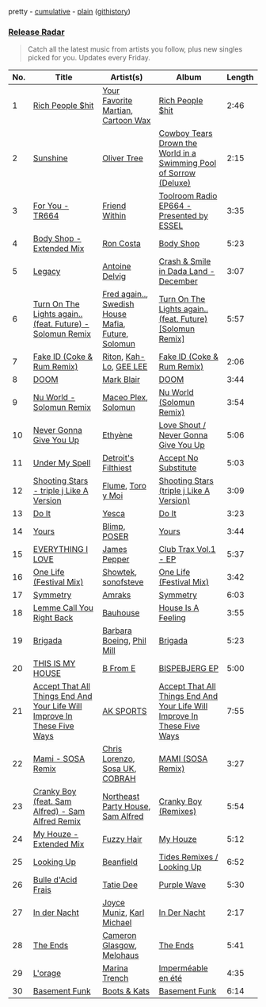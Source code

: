 pretty - [cumulative](/playlists/cumulative/Release%20Radar.md) - [plain](/playlists/plain/37i9dQZEVXbsudmxBFKW7G) ([githistory](https://github.githistory.xyz/vitokorn/spotify-playlist-archive/blob/master/playlists/plain/37i9dQZEVXbsudmxBFKW7G))

### [Release Radar](https://open.spotify.com/playlist/37i9dQZEVXbsudmxBFKW7G)

> Catch all the latest music from artists you follow, plus new singles picked for you. Updates every Friday.

| No. | Title | Artist(s) | Album | Length |
|---|---|---|---|---|
| 1 | [Rich People $hit](https://open.spotify.com/track/3Idy8KSRQlSJKfXcv9cu3T) | [Your Favorite Martian](https://open.spotify.com/artist/4J6UXkUpIArZbKXhh0cOC2), [Cartoon Wax](https://open.spotify.com/artist/039YFqBCsbTSmwj2o84Ogz) | [Rich People $hit](https://open.spotify.com/album/0hhPetihEuvHV37btCyb81) | 2:46 |
| 2 | [Sunshine](https://open.spotify.com/track/1Q9j9J64lNWMJPuKP3Wd14) | [Oliver Tree](https://open.spotify.com/artist/6TLwD7HPWuiOzvXEa3oCNe) | [Cowboy Tears Drown the World in a Swimming Pool of Sorrow (Deluxe)](https://open.spotify.com/album/3HnZ8f1qXz3I9XrLAxOnSv) | 2:15 |
| 3 | [For You - TR664](https://open.spotify.com/track/0DZPf81xKYoUzCITN3Ki9M) | [Friend Within](https://open.spotify.com/artist/4FJPplt1JOVw8Q7NiwFmLv) | [Toolroom Radio EP664 - Presented by ESSEL](https://open.spotify.com/album/566pIhCvYGQWMfhmHbG3NX) | 3:35 |
| 4 | [Body Shop - Extended Mix](https://open.spotify.com/track/1wjkgak4scIa17a8DzOQXS) | [Ron Costa](https://open.spotify.com/artist/5rm0DojzB3HDGjA2iS40cd) | [Body Shop](https://open.spotify.com/album/1DOqAGu3dGfo2s0U27KbI4) | 5:23 |
| 5 | [Legacy](https://open.spotify.com/track/0Whze9aSzkiEKWbKGtnadx) | [Antoine Delvig](https://open.spotify.com/artist/5akjwT4cQGhi5DLknDb0Wl) | [Crash & Smile in Dada Land - December](https://open.spotify.com/album/7pDKTgRlgOhaH1vY7NAoKl) | 3:07 |
| 6 | [Turn On The Lights again.. (feat. Future) - Solomun Remix](https://open.spotify.com/track/0zZrLMx6G1U2nvmFGnSSSr) | [Fred again..](https://open.spotify.com/artist/4oLeXFyACqeem2VImYeBFe), [Swedish House Mafia](https://open.spotify.com/artist/1h6Cn3P4NGzXbaXidqURXs), [Future](https://open.spotify.com/artist/1RyvyyTE3xzB2ZywiAwp0i), [Solomun](https://open.spotify.com/artist/5wJK4kQAkVGjqM9x46KQOC) | [Turn On The Lights again.. (feat. Future) [Solomun Remix]](https://open.spotify.com/album/5uJJDoI0Kr5mmJKrPsStug) | 5:57 |
| 7 | [Fake ID (Coke & Rum Remix)](https://open.spotify.com/track/7cnS0EPwBnP9ZIdGOAOY7c) | [Riton](https://open.spotify.com/artist/7i9j813KFoSBMldGqlh2Z1), [Kah-Lo](https://open.spotify.com/artist/59iOp415oyqGlBHyAhu4z3), [GEE LEE](https://open.spotify.com/artist/77uLXqHKG5n6UYMUr0b0e5) | [Fake ID (Coke & Rum Remix)](https://open.spotify.com/album/7pKuRGliZzRAHJaFED7y6Q) | 2:06 |
| 8 | [DOOM](https://open.spotify.com/track/0aLnCnTGYBR1Bw3FdP5VzV) | [Mark Blair](https://open.spotify.com/artist/5goo6zwHX9nuOcUFXXwSin) | [DOOM](https://open.spotify.com/album/259IzASNnrpdLgW3QxPHN1) | 3:44 |
| 9 | [Nu World - Solomun Remix](https://open.spotify.com/track/4gIXnT4VbM21eqhWMinnpo) | [Maceo Plex](https://open.spotify.com/artist/3TXQ1ddouwQAI78hV4hXDj), [Solomun](https://open.spotify.com/artist/5wJK4kQAkVGjqM9x46KQOC) | [Nu World (Solomun Remix)](https://open.spotify.com/album/3N2BT7AISV9IgwfursJE3D) | 3:54 |
| 10 | [Never Gonna Give You Up](https://open.spotify.com/track/7DsN4DK0vZpsM2o1YsQHhl) | [Ethyène](https://open.spotify.com/artist/2MOPniB13fzGM1MqVxKjHd) | [Love Shout / Never Gonna Give You Up](https://open.spotify.com/album/2djPwR3HZS8QPYtez00nTa) | 5:06 |
| 11 | [Under My Spell](https://open.spotify.com/track/5tJysLRtQ4ye3uPrqSr6uX) | [Detroit's Filthiest](https://open.spotify.com/artist/3O9jHYmVyq59RNpd77g7HW) | [Accept No Substitute](https://open.spotify.com/album/6NVM1dz3hNBZ3u15s6AAId) | 5:03 |
| 12 | [Shooting Stars - triple j Like A Version](https://open.spotify.com/track/6Pt5ky10RuJCMwAQi8xJFy) | [Flume](https://open.spotify.com/artist/6nxWCVXbOlEVRexSbLsTer), [Toro y Moi](https://open.spotify.com/artist/6O4EGCCb6DoIiR6B1QCQgp) | [Shooting Stars (triple j Like A Version)](https://open.spotify.com/album/33nokJNMSwLBfBGkET2Di7) | 3:09 |
| 13 | [Do It](https://open.spotify.com/track/614QhZDNRmR0ReFYvB68kN) | [Yesca](https://open.spotify.com/artist/0ZZlysmyFhg3yT6Pupdsff) | [Do It](https://open.spotify.com/album/17qv59XzF8WEWzyNXMPZJY) | 3:23 |
| 14 | [Yours](https://open.spotify.com/track/0Y3XaUfDXxHu9ka27hP6gx) | [Blimp](https://open.spotify.com/artist/3cMgbjmQ7G6UjuJ7nS0yzx), [POSER](https://open.spotify.com/artist/0Wq9bM8CbTRmKPtCxFxT8P) | [Yours](https://open.spotify.com/album/3KfFa2BZ8wUuQzW9dVFIdR) | 3:44 |
| 15 | [EVERYTHING I LOVE](https://open.spotify.com/track/2HmavoDEUmaZcEQbwBdCJr) | [James Pepper](https://open.spotify.com/artist/3usMrH8kRUz3jwus6okBOy) | [Club Trax Vol.1 - EP](https://open.spotify.com/album/3cXuzE41KPgJDgYdvIsXbv) | 5:37 |
| 16 | [One Life (Festival Mix)](https://open.spotify.com/track/2MNtObv5bxyUprOKewE28m) | [Showtek](https://open.spotify.com/artist/3gk0OYeLFWYupGFRHqLSR7), [sonofsteve](https://open.spotify.com/artist/199v8qPhMq3MGLfKsOgD2v) | [One Life (Festival Mix)](https://open.spotify.com/album/6YnX8UuHdW8sph8ZHUYE45) | 3:42 |
| 17 | [Symmetry](https://open.spotify.com/track/3GjZABuihLDGfrB0rvhWRH) | [Amraks](https://open.spotify.com/artist/45QSSn5J9uRnJqyCRxTBxw) | [Symmetry](https://open.spotify.com/album/3c5Kim4vwZfJwj5iY6gOIF) | 6:03 |
| 18 | [Lemme Call You Right Back](https://open.spotify.com/track/3Zrfx7EnTivhZOwnVMkNwm) | [Bauhouse](https://open.spotify.com/artist/3W0ymz5go3eaOIclFYWyzz) | [House Is A Feeling](https://open.spotify.com/album/7qWrEM9uj6rBhPWXrR8mid) | 3:55 |
| 19 | [Brigada](https://open.spotify.com/track/5GDhxndpilh5O6BDNFwN6f) | [Barbara Boeing](https://open.spotify.com/artist/7uf1b4UI1VVKwwcQO0laWZ), [Phil Mill](https://open.spotify.com/artist/4dw0GyllDDJ5bY9SaGCw5E) | [Brigada](https://open.spotify.com/album/4SYy5FSilSqQRkWBrKzp9n) | 5:23 |
| 20 | [THIS IS MY HOUSE](https://open.spotify.com/track/0eI91rqMGBVl92KdlIRhvI) | [B From E](https://open.spotify.com/artist/3yjFkl9flkgABzGwPPdz6Q) | [BISPEBJERG EP](https://open.spotify.com/album/5nM746UG5dThWzS8cSHXM6) | 5:00 |
| 21 | [Accept That All Things End And Your Life Will Improve In These Five Ways](https://open.spotify.com/track/0LQV2L5xh2v5NPegUMFpPu) | [AK SPORTS](https://open.spotify.com/artist/7qiOBa5jCbTeyLY2Chw9ju) | [Accept That All Things End And Your Life Will Improve In These Five Ways](https://open.spotify.com/album/6VJKekb2Q5iXVaDz0g5aeN) | 7:55 |
| 22 | [Mami - SOSA Remix](https://open.spotify.com/track/3BelLDoNYxRWMJQ8fImu55) | [Chris Lorenzo](https://open.spotify.com/artist/7tm9Tuc70geXOOyKhtZHIj), [Sosa UK](https://open.spotify.com/artist/3JlN0MeWVJq0vjvsvWCRZ5), [COBRAH](https://open.spotify.com/artist/1AHswQqsDNmu1xaE8KpBne) | [MAMI (SOSA Remix)](https://open.spotify.com/album/5sgZhu2akIrxRl5xB7iaom) | 3:27 |
| 23 | [Cranky Boy (feat. Sam Alfred) - Sam Alfred Remix](https://open.spotify.com/track/4CN8SPD3MCbvhwkIQQesvS) | [Northeast Party House](https://open.spotify.com/artist/500YRyClzP6Z7HtWd1BIje), [Sam Alfred](https://open.spotify.com/artist/4PVzoVUDxey3mxGdkf4HgR) | [Cranky Boy (Remixes)](https://open.spotify.com/album/22RYHkcJM7hCVRvdywIm4f) | 5:54 |
| 24 | [My Houze - Extended Mix](https://open.spotify.com/track/37FH8yHdUDAMxWWKSguZZo) | [Fuzzy Hair](https://open.spotify.com/artist/1oyIKLL0h1Bw9yR8scqwdo) | [My Houze](https://open.spotify.com/album/0nHdOUWQdoP8NUixPQut8s) | 5:12 |
| 25 | [Looking Up](https://open.spotify.com/track/1uotL7lyIZve6mV7rNn9SJ) | [Beanfield](https://open.spotify.com/artist/66pwO4VzpMLwntaQ9DPLvH) | [Tides Remixes / Looking Up](https://open.spotify.com/album/1iXJrOByC4dK77A1vmg23g) | 6:52 |
| 26 | [Bulle d'Acid Frais](https://open.spotify.com/track/11JmtBZElGpqQ7HN9rNLGX) | [Tatie Dee](https://open.spotify.com/artist/2myew43mloLY5KDXpMZw3B) | [Purple Wave](https://open.spotify.com/album/28raVJ8uSbIVfmqBkFYqkW) | 5:30 |
| 27 | [In der Nacht](https://open.spotify.com/track/5zM7a2cRrVcyxBi0LuMKAE) | [Joyce Muniz](https://open.spotify.com/artist/2V5PoybhNfFnNEs0NKv44L), [Karl Michael](https://open.spotify.com/artist/0JhyiOg35fcqh7KvBs8sci) | [In Der Nacht](https://open.spotify.com/album/211BvQK7y77iu4frIHFKMd) | 2:17 |
| 28 | [The Ends](https://open.spotify.com/track/49cXUv7rFm8xHMetESqK77) | [Cameron Glasgow](https://open.spotify.com/artist/5p66UQ4nFamwWyQWVJNYby), [Melohaus](https://open.spotify.com/artist/0lvnNFMKZaClrE7Q1nICdg) | [The Ends](https://open.spotify.com/album/06U2Y8XyZzH6VvEkYx0dCv) | 5:41 |
| 29 | [L'orage](https://open.spotify.com/track/3CtQa534wOgOwdnO2vUu0k) | [Marina Trench](https://open.spotify.com/artist/4To1nBGVwlcmCjjufU2lJB) | [Imperméable en été](https://open.spotify.com/album/6WWhOo12Jj5bvYxaAPyOms) | 4:35 |
| 30 | [Basement Funk](https://open.spotify.com/track/36dkjKYOO3PZV8OHXXQc3j) | [Boots & Kats](https://open.spotify.com/artist/5XcmGnCM5FdJsvIFVZhSIo) | [Basement Funk](https://open.spotify.com/album/6KDPd5Ebs8e5Y5aJNEUGFj) | 6:14 |